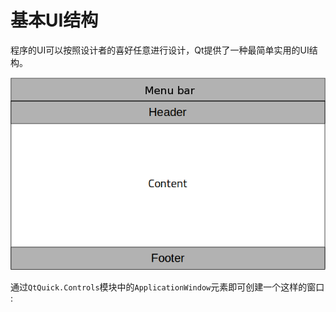 # 基本UI结构
程序的UI可以按照设计者的喜好任意进行设计，Qt提供了一种最简单实用的UI结构。  

![UI](../image/03.application_window/structure.png)

通过`QtQuick.Controls`模块中的`ApplicationWindow`元素即可创建一个这样的窗口 :  
```QML

```
